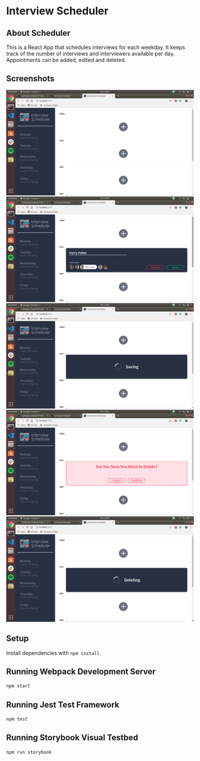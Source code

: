 # Interview Scheduler

## About Scheduler
This is a React App that schedules interviews for each weekday. It keeps track of the number of interviews and interviewers available per day. Appointments can be added, edited and deleted.

## Screenshots
!["Landing page always opens on Monday"](https://github.com/KrissyL/scheduler/blob/master/docs/landing-page.png)
!["Form to add/edit an interview"](https://github.com/KrissyL/scheduler/blob/master/docs/add-interview.png)
!["The 'Save' loading image"](https://github.com/KrissyL/scheduler/blob/master/docs/save-interview.png)
!["The confirmation prop when deleting an interview"](https://github.com/KrissyL/scheduler/blob/master/docs/confirm-delete.png)
!["The 'Delete' loading image"](https://github.com/KrissyL/scheduler/blob/master/docs/delete-interview.png)

## Setup

Install dependencies with `npm install`.

## Running Webpack Development Server

```sh
npm start
```

## Running Jest Test Framework

```sh
npm test
```

## Running Storybook Visual Testbed

```sh
npm run storybook
```
